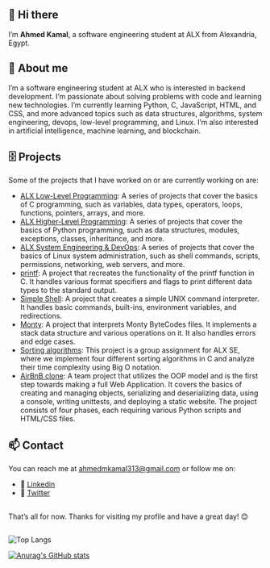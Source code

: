 ##  👋 Hi there
I’m **Ahmed Kamal**, a software engineering student at ALX from Alexandria, Egypt.
## 🌱 About me
I’m a software engineering student at ALX who is interested in backend development.
I’m passionate about solving problems with code and learning new technologies.
I’m currently learning Python, C, JavaScript, HTML, and CSS, and more advanced topics such as data structures, algorithms, system engineering,
devops, low-level programming, and Linux. 
I’m also interested in artificial intelligence, machine learning, and blockchain.
## :file_cabinet: Projects
Some of the projects that I have worked on or are currently working on are:
- [ALX Low-Level Programming](https://github.com/ahmedmkamal313/alx-low_level_programming): A series of projects that cover the basics of C programming, such as variables, data types, operators, loops, functions, pointers, arrays, and more.
- [ALX Higher-Level Programming](https://github.com/ahmedmkamal313/alx-higher_level_programming): A series of projects that cover the basics of Python programming, such as data structures, modules, exceptions, classes, inheritance, and more.
- [ALX System Engineering & DevOps](https://github.com/ahmedmkamal313/alx-system_engineering-devops): A series of projects that cover the basics of Linux system administration, such as shell commands, scripts, permissions, networking, web servers, and more.
- [printf](https://github.com/ahmedmkamal313/printf): A project that recreates the functionality of the printf function in C. It handles various format specifiers and flags to print different data types to the standard output.
- [Simple Shell](https://github.com/ahmedmkamal313/simple_shell): A project that creates a simple UNIX command interpreter. It handles basic commands, built-ins, environment variables, and redirections.
- [Monty](https://github.com/ahmedmkamal313/monty): A project that interprets Monty ByteCodes files. It implements a stack data structure and various operations on it. It also handles errors and edge cases.
- [Sorting algorithms](https://github.com/ahmedmkamal313/sorting_algorithms): This project is a group assignment for ALX SE, where we implement four different sorting algorithms in C and analyze their time complexity using Big O notation.
- [AirBnB clone](https://github.com/ahmedmkamal313/AirBnB_clone): A team project that utilizes the OOP model and is the first step towards making a full Web Application. It covers the basics of creating and managing objects, serializing and deserializing data, using a console, writing unittests, and deploying a static website. The project consists of four phases, each requiring various Python scripts and HTML/CSS files.

## :mailbox: Contact
You can reach me at 
ahmedmkamal313@gmail.com 
or follow me on:
- :pushpin: [Linkedin](https://www.linkedin.com/in/ahmed-kamal31/)
- :pushpin: [Twitter](https://twitter.com/Ahmedmkamal313)
## 
That’s all for now. Thanks for visiting my profile and have a great day! 😊
##
![Top Langs](https://github-readme-stats.vercel.app/api/top-langs/?username=ahmedmkamal313&theme=radical&show_progress=true)

[![Anurag's GitHub stats](https://github-readme-stats.vercel.app/api?username=ahmedmkamal313&theme=radical&show_icons=true)](https://github.com/ahmedmkamal313)
##
<!---
ahmedmkamal313/ahmedmkamal313 is a ✨ special ✨ repository because its `README.md` (this file) appears on your GitHub profile.
You can click the Preview link to take a look at your changes.
--->
